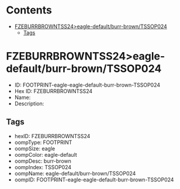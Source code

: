 



Contents
========

* [FZEBURRBROWNTSS24>eagle-default/burr-brown/TSSOP024](#fzeburrbrowntss24eagle-defaultburr-browntssop024)
	* [Tags](#tags)

# FZEBURRBROWNTSS24>eagle-default/burr-brown/TSSOP024

- ID: FOOTPRINT-eagle-eagle-default-burr-brown-TSSOP024
- Hex ID: FZEBURRBROWNTSS24
- Name: 
- Description: 

## Tags

- hexID: FZEBURRBROWNTSS24
- oompType: FOOTPRINT
- oompSize: eagle
- oompColor: eagle-default
- oompDesc: burr-brown
- oompIndex: TSSOP024
- oompName: eagle-default/burr-brown/TSSOP024
- oompID: FOOTPRINT-eagle-eagle-default-burr-brown-TSSOP024
